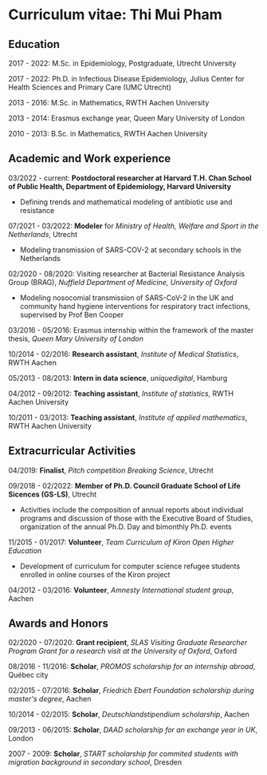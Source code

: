 # Curriculum vitae: Thi Mui Pham 

## Education
2017 - 2022: M.Sc. in Epidemiology, Postgraduate, Utrecht University

2017 - 2022: Ph.D. in Infectious Disease Epidemiology, Julius Center for Health Sciences and Primary Care (UMC Utrecht)

2013 - 2016: M.Sc. in Mathematics, RWTH Aachen University

2013 - 2014: Erasmus exchange year, Queen Mary University of London

2010 - 2013: B.Sc. in Mathematics, RWTH Aachen University

## Academic and Work experience 
03/2022 - current: **Postdoctoral researcher at Harvard T.H. Chan School of Public Health, Department of Epidemiology, Harvard University**
- Defining trends and mathematical modeling of antibiotic use and resistance

07/2021 - 03/2022: **Modeler** for *Ministry of Health, Welfare and Sport in the Netherlands*, Utrecht
- Modeling transmission of SARS-COV-2 at secondary schools in the Netherlands

02/2020 - 08/2020: Visiting researcher at Bacterial Resistance Analysis Group (BRAG), *Nuffield Department of Medicine, University of Oxford*

- Modeling nosocomial transmission of SARS-CoV-2 in the UK and community hand hygiene interventions for respiratory tract infections, supervised by Prof Ben Cooper

03/2016 - 05/2016: Erasmus internship within the framework of the master thesis, *Queen Mary University of London*

10/2014 - 02/2016: **Research assistant**, *Institute of Medical Statistics*, RWTH Aachen

05/2013 - 08/2013: **Intern in data science**, *uniquedigital*, Hamburg 

04/2012 - 09/2012: **Teaching assistant**, *Institute of statistics*, RWTH Aachen University

10/2011 - 03/2013: **Teaching assistant**, *Institute of applied mathematics*, RWTH Aachen University

## Extracurricular Activities

04/2019: **Finalist**, *Pitch competition Breaking Science*, Utrecht

09/2018 - 02/2022: **Member of Ph.D. Council Graduate School of Life Sicences (GS-LS)**, Utrecht

- Activities include the composition of annual reports about individual programs and discussion of those with the Executive Board of Studies, organization of the annual Ph.D. Day and bimonthly Ph.D. events

11/2015 - 01/2017: **Volunteer**, *Team Curriculum of Kiron Open Higher Education* 

- Development of curriculum for computer science refugee students enrolled in online courses of the Kiron project

04/2012 - 03/2016: **Volunteer**, *Amnesty International student group*, Aachen

## Awards and Honors

02/2020 - 07/2020: **Grant recipient**, *SLAS Visiting Graduate Researcher Program Grant for a research visit at the University of Oxford*, Oxford

08/2016 - 11/2016: **Scholar**, *PROMOS scholarship for an internship abroad*, Québec city

02/2015 - 07/2016: **Scholar**, *Friedrich Ebert Foundation scholarship during master's degree*, Aachen

10/2014 - 02/2015: **Scholar**, *Deutschlandstipendium scholarship*, Aachen

09/2013 - 06/2015: **Scholar**, *DAAD scholarship for an exchange year in UK*, London

2007 - 2009: **Scholar**, *START scholarship for commited students with migration background in secondary school*, Dresden














